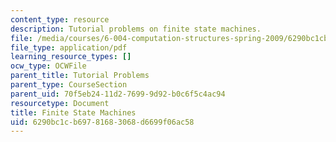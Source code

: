 ```yaml
---
content_type: resource
description: Tutorial problems on finite state machines.
file: /media/courses/6-004-computation-structures-spring-2009/6290bc1cb69781683068d6699f06ac58_MIT6004s09tutor07.pdf
file_type: application/pdf
learning_resource_types: []
ocw_type: OCWFile
parent_title: Tutorial Problems
parent_type: CourseSection
parent_uid: 70f5eb24-11d2-7699-9d92-b0c6f5c4ac94
resourcetype: Document
title: Finite State Machines
uid: 6290bc1c-b697-8168-3068-d6699f06ac58
---
```

